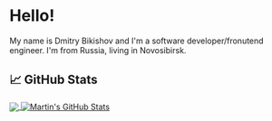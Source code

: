 
# Hello!

My name is Dmitry Bikishov and I'm a software developer/fronutend engineer. I'm from Russia, living in Novosibirsk.




## &#x1f4c8; GitHub Stats

<a href="https://github.com/isbik/isbik">
  <img align="center" src="https://github-readme-stats.vercel.app/api/top-langs/?username=isbik&title_color=ffffff&text_color=c9cacc&icon_color=2bbc8a&bg_color=1d1f21&langs_count=6&layout=compact" />
</a>

<a href="https://github.com/isbik/isbik">
  <img align="center" src="https://github-readme-stats.vercel.app/api?username=isbik&show_icons=true&line_height=24&count_private=true&title_color=ffffff&text_color=c9cacc&icon_color=2bbc8a&bg_color=1d1f21" alt="Martin's GitHub Stats" />
</a>
